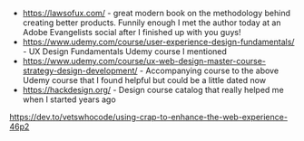 - https://lawsofux.com/ - great modern book on the methodology behind creating better products. Funnily enough I met the author today at an Adobe Evangelists social after I finished up with you guys!
- https://www.udemy.com/course/user-experience-design-fundamentals/ - UX Design Fundamentals Udemy course I mentioned
- https://www.udemy.com/course/ux-web-design-master-course-strategy-design-development/ - Accompanying course to the above Udemy course that I found helpful but could be a little dated now
- https://hackdesign.org/ - Design course catalog that really helped me when I started years ago

https://dev.to/vetswhocode/using-crap-to-enhance-the-web-experience-46p2
